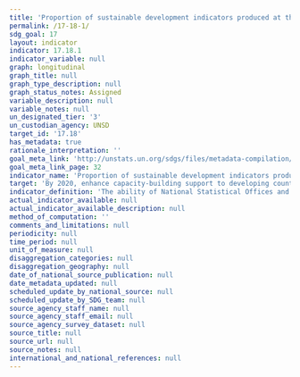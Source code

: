 ```yaml
---
title: 'Proportion of sustainable development indicators produced at the national level with full disaggregation when relevant to the target, in accordance with the Fundamental Principles of Official Statistics'
permalink: /17-18-1/
sdg_goal: 17
layout: indicator
indicator: 17.18.1
indicator_variable: null
graph: longitudinal
graph_title: null
graph_type_description: null
graph_status_notes: Assigned
variable_description: null
variable_notes: null
un_designated_tier: '3'
un_custodian_agency: UNSD
target_id: '17.18'
has_metadata: true
rationale_interpretation: ''
goal_meta_link: 'http://unstats.un.org/sdgs/files/metadata-compilation/Metadata-Goal-17.pdf'
goal_meta_link_page: 32
indicator_name: 'Proportion of sustainable development indicators produced at the national level with full disaggregation when relevant to the target, in accordance with the Fundamental Principles of Official Statistics'
target: 'By 2020, enhance capacity-building support to developing countries, including for least developed countries and small island developing States, to increase significantly the availability of high-quality, timely and reliable data disaggregated by income, gender, age, race, ethnicity, migratory status, disability, geographic location and other characteristics relevant in national contexts.'
indicator_definition: 'The ability of National Statistical Offices and other bodies within countries to report on the diversity of SDG indicators is itself a measure of capacity, particularly when we think about the eventual complexity of the indicator framework as well as the points of disaggregation. Right now, a number of the existing indicators are calculated or modeled at global level, and the purpose of this indicator is to measure the shift in that calculation process to the national level. Disaggregation would be assessed on the basis of the language of target 17.18, as well as the metadata and agreements on disaggregation for each indicator itself. The baseline and targets for this indicators will be determined in a later stage using trend data on the MDGs reporting and independent assessments of current capacity of countries for reporting towards the final results framework and indicators for the SDGs.'
actual_indicator_available: null
actual_indicator_available_description: null
method_of_computation: ''
comments_and_limitations: null
periodicity: null
time_period: null
unit_of_measure: null
disaggregation_categories: null
disaggregation_geography: null
date_of_national_source_publication: null
date_metadata_updated: null
scheduled_update_by_national_source: null
scheduled_update_by_SDG_team: null
source_agency_staff_name: null
source_agency_staff_email: null
source_agency_survey_dataset: null
source_title: null
source_url: null
source_notes: null
international_and_national_references: null
---
```

